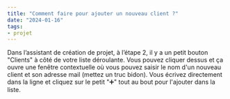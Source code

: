 ```yaml
---
title: "Comment faire pour ajouter un nouveau client ?"
date: "2024-01-16"
tags:
- projet
---
```


Dans l’assistant de création de projet, à l’étape 2, il y a un petit bouton "Clients" à côté de votre liste déroulante. Vous pouvez cliquer dessus et ça ouvre une fenêtre contextuelle où vous pouvez saisir le nom d'un nouveau client et son adresse mail (mettez un truc bidon). Vous écrivez directement dans la ligne et cliquez sur le petit "➕" tout au bout pour l'ajouter dans la liste.

